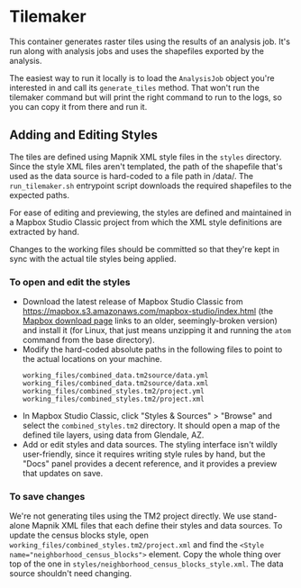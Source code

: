 # Tilemaker

This container generates raster tiles using the results of an analysis job. It's run along with
analysis jobs and uses the shapefiles exported by the analysis.

The easiest way to run it locally is to load the `AnalysisJob` object you're interested in and
call its `generate_tiles` method.  That won't run the tilemaker command but will print the right
command to run to the logs, so you can copy it from there and run it.


## Adding and Editing Styles

The tiles are defined using Mapnik XML style files in the `styles` directory.
Since the style XML files aren't templated, the path of the shapefile that's used as the
data source is hard-coded to a file path in /data/.  The `run_tilemaker.sh` entrypoint script
downloads the required shapefiles to the expected paths.

For ease of editing and previewing, the styles are defined and maintained in a
Mapbox Studio Classic project from which the XML style definitions are extracted by hand.

Changes to the working files should be committed so that they're kept in sync with the actual
tile styles being applied.

### To open and edit the styles

- Download the latest release of Mapbox Studio Classic from https://mapbox.s3.amazonaws.com/mapbox-studio/index.html (the [Mapbox download page](https://www.mapbox.com/mapbox-studio-classic/) links to an older, seemingly-broken version) and install it (for Linux,
that just means unzipping it and running the `atom` command from the base directory).
- Modify the hard-coded absolute paths in the following files to point to the actual locations
on your machine.
  ```
  working_files/combined_data.tm2source/data.yml
  working_files/combined_data.tm2source/data.xml
  working_files/combined_styles.tm2/project.yml
  working_files/combined_styles.tm2/project.xml
  ```
- In Mapbox Studio Classic, click "Styles & Sources" > "Browse" and select the
`combined_styles.tm2` directory.  It should open a map of the defined tile layers, using data
from Glendale, AZ.
- Add or edit styles and data sources.  The styling interface isn't wildly user-friendly, since
it requires writing style rules by hand, but the "Docs" panel provides a decent reference, and it
provides a preview that updates on save.

### To save changes

We're not generating tiles using the TM2 project directly.  We use stand-alone Mapnik XML files
that each define their styles and data sources.  To update the census blocks style, open
`working_files/combined_styles.tm2/project.xml` and find the
`<Style name="neighborhood_census_blocks">` element.  Copy the whole thing over top of
the one in `styles/neighborhood_census_blocks_style.xml`.  The data source shouldn't need changing.
